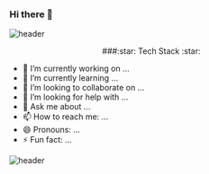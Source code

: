 ### Hi there 👋
![header](https://capsule-render.vercel.app/api?type=wave&color=gradient&height=300&section=header&text=Ji%20Su%20Kim&fontSize=90)

<p align="center">###:star: Tech Stack :star:</p>

- 🔭 I’m currently working on ...
- 🌱 I’m currently learning ...
- 👯 I’m looking to collaborate on ...
- 🤔 I’m looking for help with ...
- 💬 Ask me about ...
- 📫 How to reach me: ...
- 😄 Pronouns: ...
- ⚡ Fun fact: ...

![header](https://capsule-render.vercel.app/api?type=wave&color=gradient&height=300&section=footer&fontSize=90)
